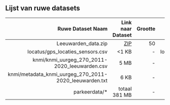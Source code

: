 ## Lijst van ruwe datasets

| Ruwe Dataset Naam | Link naar Dataset | Grootte | Rapport |
| ---:| ---: | ---: | ---: |
| Leeuwarden_data.zip | [ZIP](https://github.com/KennisnetwerkDataScience/Wifi-punten-in-Leeuwarden) | 50 | - |
| locatus/gps_locaties_sensors.csv | <1 KB | - | locatus/locatusdata_bewerkt.csv | 1.6 GB | - |
| knmi/knmi_uurgeg_270_2011-2020_leeuwarden.csv | 5 MB | - |
| knmi/metadata_knmi_uurgeg_270_2011-2020_leeuwarden.txt | 6 KB | - |
| parkeerdata/* | totaal 381 MB | - |